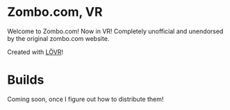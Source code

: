 # Zombo.com, VR

Welcome to Zombo.com! Now in VR! Completely unofficial and unendorsed by the original zombo.com website.

Created with [LÖVR](https://lovr.org/)!

# Builds

Coming soon, once I figure out how to distribute them!
